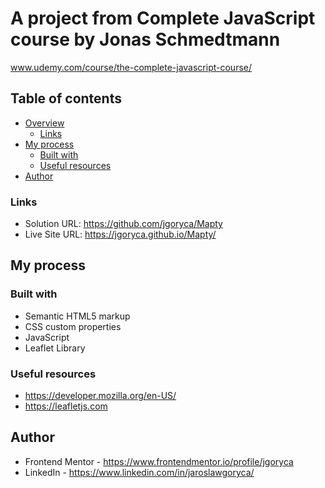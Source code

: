 # A project from Complete JavaScript course by Jonas Schmedtmann
www.udemy.com/course/the-complete-javascript-course/


## Table of contents

- [Overview](#overview)
  - [Links](#links)
- [My process](#my-process)
  - [Built with](#built-with)
  - [Useful resources](#useful-resources)
- [Author](#author)

### Links

- Solution URL: https://github.com/jgoryca/Mapty
- Live Site URL: https://jgoryca.github.io/Mapty/

## My process

### Built with

- Semantic HTML5 markup
- CSS custom properties
- JavaScript
- Leaflet Library

### Useful resources

- https://developer.mozilla.org/en-US/ 
- https://leafletjs.com

## Author

- Frontend Mentor - https://www.frontendmentor.io/profile/jgoryca
- LinkedIn - https://www.linkedin.com/in/jaroslawgoryca/


